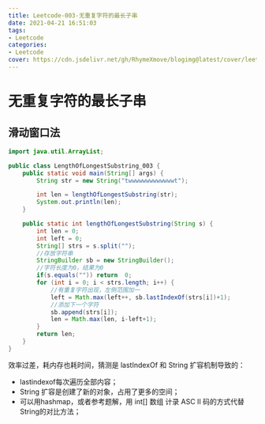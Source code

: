 ```yaml
---
title: Leetcode-003-无重复字符的最长子串
date: 2021-04-21 16:51:03
tags:
- Leetcode
categories:
- Leetcode
cover: https://cdn.jsdelivr.net/gh/RhymeXmove/blogimg@latest/cover/leetcode.png
---
```




# 无重复字符的最长子串

<!--more-->

## 滑动窗口法

```java
import java.util.ArrayList;

public class LengthOfLongestSubstring_003 {
    public static void main(String[] args) {
        String str = new String("twwwwwwwwwwwwwt");

        int len = lengthOfLongestSubstring(str);
        System.out.println(len);
    }

    public static int lengthOfLongestSubstring(String s) {
        int len = 0;
        int left = 0;
        String[] strs = s.split("");
        //存放字符串
        StringBuilder sb = new StringBuilder();
        //字符长度为0，结果为0
        if(s.equals("")) return  0;
        for (int i = 0; i < strs.length; i++) {
            //有重复字符出现，左侧范围加一
            left = Math.max(left++, sb.lastIndexOf(strs[i])+1);
            //添加下一个字符
            sb.append(strs[i]);
            len = Math.max(len, i-left+1);
        }
        return len;
    }
}

```



效率过差，耗内存也耗时间，猜测是 lastIndexOf 和 String 扩容机制导致的：

- lastindexof每次遍历全部内容；
- String 扩容是创建了新的对象，占用了更多的空间；
- 可以用hashmap，或者参考题解，用 int[] 数组 计录 ASC II 码的方式代替String的对比方法；


